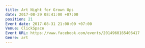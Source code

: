 ```yaml
---
title: Art Night for Grown Ups
date: 2017-08-29 08:41:00 +07:00
position: 21
Event date: 2017-08-31 21:00:00 +07:00
Venue: ClickSpace
Event URL: https://www.facebook.com/events/2014960165406417
Genre: art
---
```


